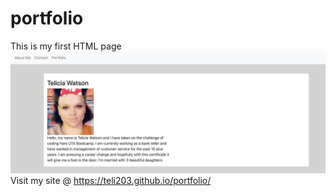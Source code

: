 # portfolio
This is my first HTML page 
![](images/screenshot.png)
Visit my site @ https://teli203.github.io/portfolio/